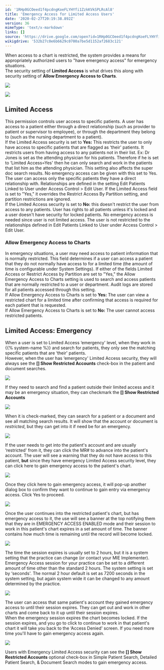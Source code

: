 ```yaml
---
id: '1RHp0GCOeed1f4pcdngKoeFLYHYfi1ZzkKVkSPLRcAl8'
title: 'Emergency Access for Limited Access Users'
date: '2020-02-27T20:19:38.892Z'
version: 36
mimeType: 'text/x-markdown'
links: []
source: 'https://drive.google.com/open?id=1RHp0GCOeed1f4pcdngKoeFLYHYfi1ZzkKVkSPLRcAl8'
wikigdrive: '532b27c0e6b6629c0700a7be5d1152af2683c121'
---
```

When access to a chart is restricted, the system provides a means for appropriately authorized users to "have emergency access" for emergency situations.  
The security setting of **Limited Access** is what drives this along with security setting of **Allow Emergency Access to Charts**.

![](../emergency-access-for-limited-access-users.assets/9f08cfcac89d6def5ecc7db2523a8eda.png)


![](../emergency-access-for-limited-access-users.assets/c592f09d902eac546a570a47d1bb673a.png)


## Limited Access

This permission controls user access to specific patients. A user has access to a patient either through a direct relationship (such as provider to patient or supervisor to employee), or through the department they belong to (such as the nursing department to a patient).  
If the Limited Access security is set to **Yes:** This restricts the user to only have access to specific patients that are flagged as ‘their' patients. It restricts users from having access to any patients not in their list. Ex: Dr Jones is set as the attending physician for his patients. Therefore if he is set to ‘Limited Access=Yes' then he can only search and work in the patients that list him as the attending physician. This setting also affects the super doc search results. No emergency access can be given with this set to Yes. The user can access only the specific patients they have a direct relationship with. Relationships are defined in the setting Edit Patients Linked to User under Access Control > Edit User. If the Limited Access field is set to "Yes," it overrides the Restrict Access By Partition setting, and partition restrictions are ignored.  
If the Limited Access security is set to **No:** this doesn't restrict the user from access to any patients. User has rights to all patients unless it's locked and a user doesn't have security for locked patients. No emergency access is needed since user is not limited access. The user is not restricted to the relationships defined in Edit Patients Linked to User under Access Control > Edit User.

### Allow Emergency Access to Charts

In emergency situations, a user may need access to patient information that is normally restricted. This field determines if a user can access a patient that they do not normally have access to for a limited time (the amount of time is configurable under System Settings). If either of the fields Limited Access or Restrict Access by Partition are set to "Yes," the Allow Emergency Access to Charts setting is used to search and access patients that are normally restricted to a user or department. Audit logs are stored for all patients accessed through this setting.  
If Allow Emergency Access to Charts is set to **Yes:** The user can view a restricted chart for a limited time after confirming that access is required for each patient that is requested.  
If Allow Emergency Access to Charts is set to **No:** The user cannot access restricted patients.

## Limited Access: Emergency

When a user is set to Limited Access ‘emergency' level, when they work in {{% system-name %}} and search for patients, they only see the matching specific patients that are ‘their' patients.  
However, when the user has ‘emergency' Limited Access security, they will always see the **[] Show Restricted Accounts** check-box in the patient and document searches.

![](../emergency-access-for-limited-access-users.assets/0f090163d565a97d996e7c89e8114398.png)

If they need to search and find a patient outside their limited access and it may be an emergency situation, they can checkmark the **[] Show Restricted Accounts**

![](../emergency-access-for-limited-access-users.assets/4f0dae734442a57edd166f67bf55127d.png)

When it is check-marked, they can search for a patient or a document and see all matching search results. It will show that the account or document is *restricted*, but they can get into it if need be for an emergency.

![](../emergency-access-for-limited-access-users.assets/73398a7f4f3da1060ade6b607eff63c5.png)

If the user needs to get into the patient's account and are usually ‘restricted' from it, they can click the MR# to advance into the patient's account. The user will see a warning that they do not have access to this patient, **but** since they have emergency Limited Access security level, they can click here to gain emergency access to the patient's chart.

![](../emergency-access-for-limited-access-users.assets/601164c73621c815448324fcde63889e.png)

Once they click here to gain emergency access, it will pop-up another dialog box to confirm they want to continue to gain entry via emergency access. Click Yes to proceed.

![](../emergency-access-for-limited-access-users.assets/65918b58905d489a33a0d552ea9cbb1c.png)

Once the user continues into the restricted patient's chart, but has emergency access to it, the use will see a banner at the top notifying them that they are in EMERGENCY ACCESS ENABLED mode and their session to work in this patient's chart expires in a set amount of time. The banner contains how much time is remaining until the record will become locked.

![](../emergency-access-for-limited-access-users.assets/967168069a77e96ae8009a0236ce8364.png)

The time the session expires is usually set to 2 hours, but it is a system setting that the practice can change (or contact your MIE Implementer). Emergency Access session for your practice can be set to a different amount of time other than the standard 2 hours. The system setting is set by ‘seconds'. The normal 2 hour default is set as 7200 seconds in the system setting, but again system wide it can be changed to any amount determined by the practice.

![](../emergency-access-for-limited-access-users.assets/4b764acc6f815d1b3878b8980e51d14c.png)

The user can access that same patient's account they gained emergency access to until their session expires. They can get out and work in other charts and come back to it up until their session expires.  
When the emergency session expires the chart becomes locked. If the session expires, and you go to click to continue to work in that patient's chart it will take you back to the ‘Access Denied' screen. If you need more time you'll have to gain emergency access again.

![](../emergency-access-for-limited-access-users.assets/601164c73621c815448324fcde63889e.png)

Users with Emergency Limited Access security can see the **[] Show Restricted Accounts** optional check-box in Simple Patient Search, Detailed Patient Search, & Document Search modes to gain emergency access.
